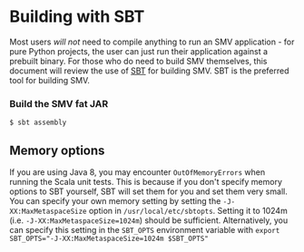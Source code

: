 # Building with SBT

Most users _will not_ need to compile anything to run an SMV application - for pure Python projects, the user can just run their application against a prebuilt binary. For those who do need to build SMV themselves, this document will review the use of [SBT](http://www.scala-sbt.org/download.html) for building SMV. SBT is the preferred tool for building SMV.

### Build the SMV fat JAR
```
$ sbt assembly
```

## Memory options
If you are using Java 8, you may encounter `OutOfMemoryErrors` when running the Scala unit tests. This is because if you don't specify memory options to SBT yourself, SBT will set them for you and set them very small. You can specify your own memory setting by setting the `-J-XX:MaxMetaspaceSize` option in `/usr/local/etc/sbtopts`. Setting it to 1024m (i.e. `-J-XX:MaxMetaspaceSize=1024m`) should be sufficient. Alternatively, you can specify this setting in the `SBT_OPTS` environment variable with `export SBT_OPTS="-J-XX:MaxMetaspaceSize=1024m $SBT_OPTS"`
